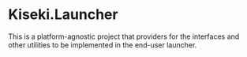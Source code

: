 # Kiseki.Launcher

This is a platform-agnostic project that providers for the interfaces and other utilities to be implemented in the end-user launcher.